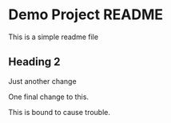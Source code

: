 # Demo Project README

This is a simple readme file

## Heading 2

Just another change

One final change to this.

This is bound to cause trouble.